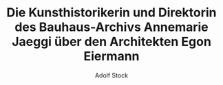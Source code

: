 ---
author: Adolf Stock
title: Die Kunsthistorikerin und Direktorin des Bauhaus-Archivs Annemarie Jaeggi über den Architekten Egon Eiermann
img: /images/posts/people/38d615_1269f34efec34824a663e32c5eabf42e~mv2.jpg
---